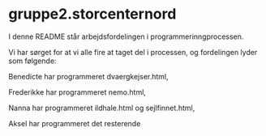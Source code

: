 # gruppe2.storcenternord

I denne README står arbejdsfordelingen i programmerinngprocessen.

Vi har sørget for at vi alle fire at taget del i processen, og fordelingen lyder som følgende:

  Benedicte har programmeret dvaergkejser.html,
  
  Frederikke har programmeret nemo.html, 
  
  Nanna har programmeret ildhale.html og sejlfinnet.html, 
  
  Aksel har programmeret det resterende
